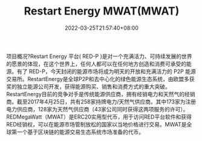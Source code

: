 ﻿---
weight: 
title: "Restart Energy MWAT(MWAT)"
description: "Restart Energy 平台( RED-P )是对一个充满活力、可持续发展的世界的愿景的体现，在这个世界上，任何人都可以在任何地方创造和消费可承受的能源"
date: 2022-03-25T21:57:40+08:00
lastmod: 2022-03-25T16:45:40+08:00
draft: false
authors: ["Metabd"]
featuredImage: "restart-energy-mwatmwat.webp"
link: ""
tags: ["数字代币","Restart Energy MWAT(MWAT)"]
categories: ["navigation"]
navigation: ["数字代币"]
lightgallery: true
toc: true
pinned: false
recommend: false
recommend1: false
---
项目概况?Restart Energy 平台( RED-P )是对一个充满活力、可持续发展的世界的愿景的体现，在这个世界上，任何人都可以在任何地方创造和消费可承受的能源。有了 RED-P，今天封闭的能源市场将成为明天的开放和充满活力的 P2P 能源交易所。RestartEnergy是全球P2P和去中心化的绿色能源生态系统，由欧盟多获奖的独立能源公司开发，获得能源购买、销售和消费方式的重大突破。RestartEnergy目前的竞争对手是传统能源供应商，拥有经销电力和天然气的经销商。截至2017年4月25日，共有258家持牌电力/天然气供应商。其中173家为注册电力供应商，128家为天然气供应商（43家公司同时获得这两项服务的许可）。REDMegaWatt（MWAT）是ERC20实用型代币，用于访问RED平台软件和获得RED经销权，可以在能源市场管制放松的国家以当地价格进行交易。MWAT是全球第一个基于区块链的能源交易生态系统市场准备的代币。
